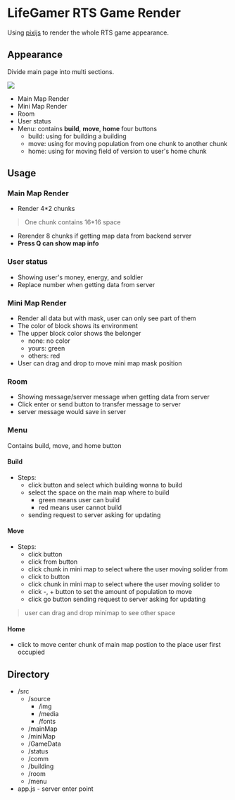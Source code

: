 # LifeGamer RTS Game Render

Using [pixijs](http://www.pixijs.com/) to render the whole RTS game appearance.

## Appearance

Divide main page into multi sections.

![](https://i.imgur.com/vkQJ5vc.png)

- Main Map Render
- Mini Map Render
- Room
- User status
- Menu: contains **build**, **move**, **home** four buttons
    - build: using for building a building
    - move: using for moving population from one chunk to another chunk
    - home: using for moving field of version to user's home chunk

## Usage

### Main Map Render

- Render 4*2 chunks
> One chunk contains 16*16 space
- Rerender 8 chunks if getting map data from backend server
- **Press Q can show map info**

### User status

- Showing user's money, energy, and soldier
- Replace number when getting data from server

### Mini Map Render

- Render all data but with mask, user can only see part of them
- The color of block shows its environment
- The upper block color shows the belonger
    - none: no color
    - yours: green
    - others: red
- User can drag and drop to move mini map mask position

### Room

- Showing message/server message when getting data from server
- Click enter or send button to transfer message to server
- server message would save in server

### Menu

Contains build, move, and home button

#### Build

- Steps:
    - click button and select which building wonna to build
    - select the space on the main map where to build
        - green means user can build
        - red means user cannot build
    - sending request to server asking for updating

#### Move

- Steps:
    - click button
    - click from button
    - click chunk in mini map to select where the user moving solider from
    - click to button
    - click chunk in mini map to select where the user moving solider to
    - click -, + button to set the amount of population to move
    - click go button sending request to server asking for updating

> user can drag and drop minimap to see other space

#### Home

- click to move center chunk of main map postion to the place user first occupied

## Directory

- /src
    - /source
        - /img
        - /media
        - /fonts
    - /mainMap
    - /miniMap
    - /GameData
    - /status
    - /comm
    - /building
    - /room
    - /menu
- app.js - server enter point
